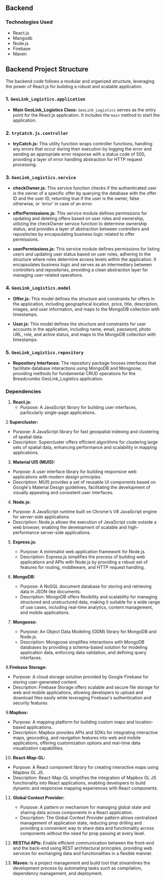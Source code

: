 ## Backend

### Technologies Used

- React.js
- Mangodb
- Node.js
- Firebase
- Maven

## Backend Project Structure

The backend code follows a modular and organized structure, leveraging the power of React.js for building a robust and scalable application.

### 1. `GeoLink_Logistics.application`

- **Main GeoLink_Logistics Class:** `GeoLink_Logistics` serves as the entry point for the React.js application. It includes the `main` method to start the application.

### 2. `tryCatch.js.controller`

- **tryCatch.js:** This utility function wraps controller functions, handling any errors that occur during their execution by logging the error and sending an appropriate error response with a status code of 500, providing a layer of error handling abstraction for HTTP request processing.
  
### 3. `GeoLink_Logistics.service`

- **checkOwner.js:** This service function checks if the authenticated user is the owner of a specific offer by querying the database with the offer ID and the user ID, returning true if the user is the owner, false otherwise, or 'error' in case of an error.

- **offerPermissions.js:** This service module defines permissions for updating and deleting offers based on user roles and ownership, utilizing the checkOwner service function to determine ownership status, and provides a layer of abstraction between controllers and repositories by encapsulating business logic related to offer permissions.

- **userPermissions.js:** This service module defines permissions for listing users and updating user status based on user roles, adhering to the structure where roles determine access levels within the application. It encapsulates business logic and serves as an intermediary between controllers and repositories, providing a clean abstraction layer for managing user-related operations.


### 4. `GeoLink_Logistics.model`

- **Offer.js:**  This model defines the structure and constraints for offers in the application, including geographical location, price, title, description, images, and user information, and maps to the MongoDB collection with timestamps.

- **User.js:** This model defines the structure and constraints for user accounts in the application, including name, email, password, photo URL, role, and active status, and maps to the MongoDB collection with timestamps.
  
### 5. `GeoLink_Logistics.repository`

- **Repository Interfaces:** The repository package houses interfaces that facilitate database interactions using MongoDB and Mongoose, providing methods for fundamental CRUD operations for the Breadcrumbs GeoLink_Logistics application.


### Dependencies


1. **React.js:**
   - Purpose: A JavaScript library for building user interfaces, particularly single-page applications. 

  
2 **Supercluster:**
   - Purpose: A JavaScript library for fast geospatial indexing and clustering of spatial data.
   - Description: Supercluster offers efficient algorithms for clustering large sets of spatial data, enhancing performance and scalability in mapping applications.

 3. **Material UI5 (MUI5):**
   - Purpose: A user interface library for building responsive web applications with modern design principles.
   - Description: MUI5 provides a set of reusable UI components based on Google's Material Design guidelines, facilitating the development of visually appealing and consistent user interfaces.

 4. **Node.js:**
   - Purpose: A JavaScript runtime built on Chrome's V8 JavaScript engine for server-side applications.
   - Description: Node.js allows the execution of JavaScript code outside a web browser, enabling the development of scalable and high-performance server-side applications.

5. **Express.js:**
   - Purpose: A minimalist web application framework for Node.js.
   - Description: Express.js simplifies the process of building web applications and APIs with Node.js by providing a robust set of features for routing, middleware, and HTTP request handling.

6. **MongoDB:**
   - Purpose: A NoSQL document database for storing and retrieving data in JSON-like documents.
   - Description: MongoDB offers flexibility and scalability for managing structured and unstructured data, making it suitable for a wide range of use cases, including real-time analytics, content management, and mobile applications.

7. **Mongoose:**
   - Purpose: An Object Data Modeling (ODM) library for MongoDB and Node.js.
   - Description: Mongoose simplifies interactions with MongoDB databases by providing a schema-based solution for modeling application data, enforcing data validation, and defining query interfaces.

 8.**Firebase Storage:**
   - Purpose: A cloud storage solution provided by Google Firebase for storing user-generated content.
   - Description: Firebase Storage offers scalable and secure file storage for web and mobile applications, allowing developers to upload and download files easily while leveraging Firebase's authentication and security features.

 9.**Mapbox:**
   - Purpose: A mapping platform for building custom maps and location-based applications.
   - Description: Mapbox provides APIs and SDKs for integrating interactive maps, geocoding, and navigation features into web and mobile applications, offering customization options and real-time data visualization capabilities.

10. **React-Map-GL:**
   - Purpose: A React component library for creating interactive maps using Mapbox GL JS.
   - Description: React-Map-GL simplifies the integration of Mapbox GL JS functionality into React applications, enabling developers to build dynamic and responsive mapping experiences with React components.

11. **Global Context Provider:**
    - Purpose: A pattern or mechanism for managing global state and sharing data across components in a React application.
    - Description: The Global Context Provider pattern allows centralized management of application state, reducing prop drilling and providing a convenient way to share data and functionality across components without the need for prop passing at every level.


12. **RESTful APIs:** Enable efficient communication between the front-end and the back-end using REST architectural principles, providing web services for exchanging data and functionalities in a flexible manner.
  
13. **Maven:** Is a project management and build tool that streamlines the development process by automating tasks such as compilation, dependency management, and deployment.
